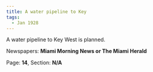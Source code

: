 ```yaml
---  
title: A water pipeline to Key  
tags:  
  - Jan 1928  
---  
```

  
A water pipeline to Key West is planned.  
  
Newspapers: **Miami Morning News or The Miami Herald**  
  
Page: **14**, Section: **N/A** 
